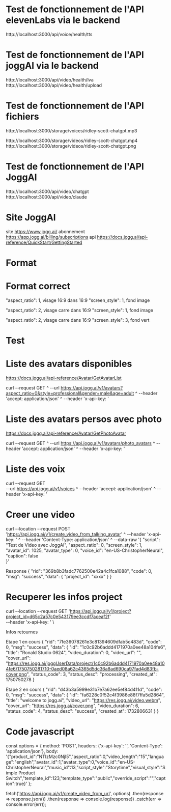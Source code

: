 # Test de fonctionnement de l'API elevenLabs via le backend
  http://localhost:3000/api/voice/health/tts

# Test de fonctionnement de l'API joggAI via le backend
  http://localhost:3000/api/video/health/lva
  http://localhost:3000/api/video/health/upload

# Test de fonctionnement de l'API fichiers
  http://localhost:3000/storage/voices/ridley-scott-chatgpt.mp3
  
  http://localhost:3000/storage/videos/ridley-scott-chatgpt.mp4
  http://localhost:3000/storage/videos/ridley-scott-chatgpt.png

# Test de fonctionnement de l'API JoggAI
  http://localhost:3000/api/video/chatgpt
  http://localhost:3000/api/video/claude

# Site JoggAI

  site        https://www.jogg.ai/
  abonnement  https://app.jogg.ai/billing/subscriptions
  api         https://docs.jogg.ai/api-reference/QuickStart/GettingStarted

# Format

   # Format correct
   "aspect_ratio": 1,     visage 16:9 dans 16:9
   "screen_style": 1,     fond image

   "aspect_ratio": 2,     visage carre dans 16:9
   "screen_style": 1,     fond image

   "aspect_ratio": 2,     visage carre dans 16:9
   "screen_style": 3,     fond vert


# Test


  # Liste des avatars disponibles

  https://docs.jogg.ai/api-reference/Avatar/GetAvatarList

  curl --request GET ^
    --url https://api.jogg.ai/v1/avatars?aspect_ratio=0&style=professional&gender=male&age=adult ^
    --header 'accept: application/json' ^
    --header 'x-api-key: <api-key>'

  # Liste des avatars persos avec photo

  https://docs.jogg.ai/api-reference/Avatar/GetPhotoAvatar
  
  curl --request GET ^
    --url https://api.jogg.ai/v1/avatars/photo_avatars ^
    --header 'accept: application/json' ^
    --header 'x-api-key: <api-key>'

  # Liste des voix

  curl --request GET \
    --url https://api.jogg.ai/v1/voices ^
    --header 'accept: application/json' ^
    --header 'x-api-key: <api-key>'

  # Creer une video

  curl --location --request POST 'https://api.jogg.ai/v1/create_video_from_talking_avatar' ^
  --header 'x-api-key: <your-api-key>' ^
  --header 'Content-Type: application/json' ^
  --data-raw '{
      "script": "Test de Video avec JoggAI",
      "aspect_ratio": 0,
      "screen_style": 1,
      "avatar_id": 1025,
      "avatar_type": 0,
      "voice_id": "en-US-ChristopherNeural",
      "caption": false   
  }'

  Response
  {
      "rid": "369b8b3fadc7762500e42a4c1fca1088",
      "code": 0,
      "msg": "success",
      "data": {
          "project_id": "xxxx"
      }
  }

  # Recuperer les infos project

curl --location --request GET 'https://api.jogg.ai/v1/project?project_id=d65c2a57c0e543179ee3ccdf7aceaf2f' \
--header 'x-api-key: <your-api-key>' \

  
  Infos retournes

  Etape 1 en cours
  {
    "rid": "7fe36078261e3c81394609dfab5c483d",
    "code": 0,
    "msg": "success",
    "data": {
        "id": "1c0c92b6addd4171970a0ee48a104fe6",
        "title": "Ronald Studio 0624",
        "video_duration": 0,
        "video_url": "",
        "cover_url": "https://res.jogg.ai/joggUserData/project/1c0c92b6addd4171970a0ee48a104fe6/1750750281710-0aed08a62c4365d5dc36a8ad690ca97fad4d83fb-cover.png",
        "status_code": 3,
        "status_desc": "processing",
        "created_at": 1750750278
    }

  Etape 2 en cours
  {
      "rid": "d43b3a5999e31b7e7a62ee5ef84d411d",
      "code": 0,
      "msg": "success",
      "data": {
          "id": "fa6228c0f52c4f3986e88f7ffa5d2864",
          "title": "welcome to jogg.ai",
          "video_url": "https://res.jogg.ai/video.webm",
          "cover_url": "https://res.jogg.ai/cover.png",
          "video_duration": 6,
          "status_code": 4,
          "status_desc": "success",
          "created_at": 1732806631
      }
  }



# Code javascript

  const options = {
    method: 'POST',
    headers: {'x-api-key': '<api-key>', 'Content-Type': 'application/json'},
    body: '{"product_id":"NTIzMzc0NjI5","aspect_ratio":0,"video_length":"15","language":"english","avatar_id":1,"avatar_type":0,"voice_id":"en-US-ChristopherNeural","music_id":13,"script_style":"Storytime","visual_style":"Simple Product Switch","template_id":123,"template_type":"public","override_script":"","caption":true}'
  };

  fetch('https://api.jogg.ai/v1/create_video_from_url', options)
    .then(response => response.json())
    .then(response => console.log(response))
    .catch(err => console.error(err));

